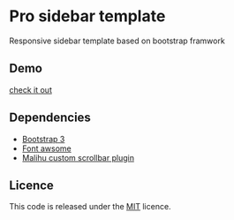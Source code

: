 
 # Pro sidebar template
Responsive sidebar template based on bootstrap framwork

## Demo
[check it out](https://azouaoui-med.github.io/pro-sidebar-template/)

## Dependencies
*   [Bootstrap 3](https://getbootstrap.com/)
*   [Font awsome](http://fontawesome.io/)
*   [Malihu custom scrollbar plugin](https://github.com/malihu/malihu-custom-scrollbar-plugin)

## Licence
This code is released under the [MIT](https://github.com/azouaoui-med/pro-sidebar-template/blob/gh-pages/LICENSE) licence.

